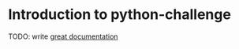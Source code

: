 # Introduction to python-challenge

TODO: write [great documentation](http://jacobian.org/writing/what-to-write/)
